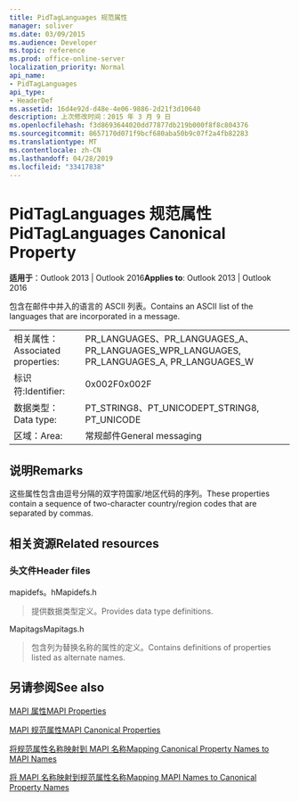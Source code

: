 ```yaml
---
title: PidTagLanguages 规范属性
manager: soliver
ms.date: 03/09/2015
ms.audience: Developer
ms.topic: reference
ms.prod: office-online-server
localization_priority: Normal
api_name:
- PidTagLanguages
api_type:
- HeaderDef
ms.assetid: 16d4e92d-d48e-4e06-9886-2d21f3d10640
description: 上次修改时间：2015 年 3 月 9 日
ms.openlocfilehash: f3d8693644020dd77877db219b000f8f8c804376
ms.sourcegitcommit: 8657170d071f9bcf680aba50b9c07f2a4fb82283
ms.translationtype: MT
ms.contentlocale: zh-CN
ms.lasthandoff: 04/28/2019
ms.locfileid: "33417838"
---
```

# <a name="pidtaglanguages-canonical-property"></a><span data-ttu-id="3d4e6-103">PidTagLanguages 规范属性</span><span class="sxs-lookup"><span data-stu-id="3d4e6-103">PidTagLanguages Canonical Property</span></span>

  
  
<span data-ttu-id="3d4e6-104">**适用于**：Outlook 2013 | Outlook 2016</span><span class="sxs-lookup"><span data-stu-id="3d4e6-104">**Applies to**: Outlook 2013 | Outlook 2016</span></span> 
  
<span data-ttu-id="3d4e6-105">包含在邮件中并入的语言的 ASCII 列表。</span><span class="sxs-lookup"><span data-stu-id="3d4e6-105">Contains an ASCII list of the languages that are incorporated in a message.</span></span> 
  
|||
|:-----|:-----|
|<span data-ttu-id="3d4e6-106">相关属性：</span><span class="sxs-lookup"><span data-stu-id="3d4e6-106">Associated properties:</span></span>  <br/> |<span data-ttu-id="3d4e6-107">PR_LANGUAGES、PR_LANGUAGES_A、PR_LANGUAGES_W</span><span class="sxs-lookup"><span data-stu-id="3d4e6-107">PR_LANGUAGES, PR_LANGUAGES_A, PR_LANGUAGES_W</span></span>  <br/> |
|<span data-ttu-id="3d4e6-108">标识符:</span><span class="sxs-lookup"><span data-stu-id="3d4e6-108">Identifier:</span></span>  <br/> |<span data-ttu-id="3d4e6-109">0x002F</span><span class="sxs-lookup"><span data-stu-id="3d4e6-109">0x002F</span></span>  <br/> |
|<span data-ttu-id="3d4e6-110">数据类型：</span><span class="sxs-lookup"><span data-stu-id="3d4e6-110">Data type:</span></span>  <br/> |<span data-ttu-id="3d4e6-111">PT_STRING8、PT_UNICODE</span><span class="sxs-lookup"><span data-stu-id="3d4e6-111">PT_STRING8, PT_UNICODE</span></span>  <br/> |
|<span data-ttu-id="3d4e6-112">区域：</span><span class="sxs-lookup"><span data-stu-id="3d4e6-112">Area:</span></span>  <br/> |<span data-ttu-id="3d4e6-113">常规邮件</span><span class="sxs-lookup"><span data-stu-id="3d4e6-113">General messaging</span></span>  <br/> |
   
## <a name="remarks"></a><span data-ttu-id="3d4e6-114">说明</span><span class="sxs-lookup"><span data-stu-id="3d4e6-114">Remarks</span></span>

<span data-ttu-id="3d4e6-115">这些属性包含由逗号分隔的双字符国家/地区代码的序列。</span><span class="sxs-lookup"><span data-stu-id="3d4e6-115">These properties contain a sequence of two-character country/region codes that are separated by commas.</span></span> 
  
## <a name="related-resources"></a><span data-ttu-id="3d4e6-116">相关资源</span><span class="sxs-lookup"><span data-stu-id="3d4e6-116">Related resources</span></span>

### <a name="header-files"></a><span data-ttu-id="3d4e6-117">头文件</span><span class="sxs-lookup"><span data-stu-id="3d4e6-117">Header files</span></span>

<span data-ttu-id="3d4e6-118">mapidefs。h</span><span class="sxs-lookup"><span data-stu-id="3d4e6-118">Mapidefs.h</span></span>
  
> <span data-ttu-id="3d4e6-119">提供数据类型定义。</span><span class="sxs-lookup"><span data-stu-id="3d4e6-119">Provides data type definitions.</span></span>
    
<span data-ttu-id="3d4e6-120">Mapitags</span><span class="sxs-lookup"><span data-stu-id="3d4e6-120">Mapitags.h</span></span>
  
> <span data-ttu-id="3d4e6-121">包含列为替换名称的属性的定义。</span><span class="sxs-lookup"><span data-stu-id="3d4e6-121">Contains definitions of properties listed as alternate names.</span></span>
    
## <a name="see-also"></a><span data-ttu-id="3d4e6-122">另请参阅</span><span class="sxs-lookup"><span data-stu-id="3d4e6-122">See also</span></span>



[<span data-ttu-id="3d4e6-123">MAPI 属性</span><span class="sxs-lookup"><span data-stu-id="3d4e6-123">MAPI Properties</span></span>](mapi-properties.md)
  
[<span data-ttu-id="3d4e6-124">MAPI 规范属性</span><span class="sxs-lookup"><span data-stu-id="3d4e6-124">MAPI Canonical Properties</span></span>](mapi-canonical-properties.md)
  
[<span data-ttu-id="3d4e6-125">将规范属性名称映射到 MAPI 名称</span><span class="sxs-lookup"><span data-stu-id="3d4e6-125">Mapping Canonical Property Names to MAPI Names</span></span>](mapping-canonical-property-names-to-mapi-names.md)
  
[<span data-ttu-id="3d4e6-126">将 MAPI 名称映射到规范属性名称</span><span class="sxs-lookup"><span data-stu-id="3d4e6-126">Mapping MAPI Names to Canonical Property Names</span></span>](mapping-mapi-names-to-canonical-property-names.md)

